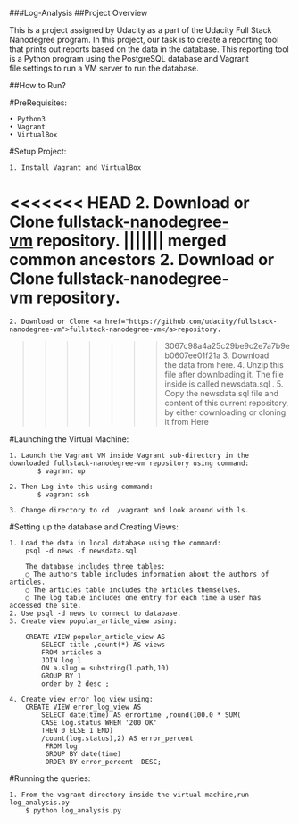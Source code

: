 ###Log-Analysis
##Project Overview

This is a project assigned by Udacity as a part of the Udacity Full Stack Nanodegree program.
In this project, our task is to create a reporting tool that prints out reports based on the data in the database. This reporting tool is a Python program using the PostgreSQL database and Vagrant file settings to run a VM server to run the database.

##How to Run?

#PreRequisites:

	• Python3
	• Vagrant
	• VirtualBox

#Setup Project:

	1. Install Vagrant and VirtualBox
<<<<<<< HEAD
	2. Download or Clone [fullstack-nanodegree-vm](https://github.com/udacity/fullstack-nanodegree-vm) repository.
||||||| merged common ancestors
	2. Download or Clone fullstack-nanodegree-vm repository.
=======
	2. Download or Clone <a href="https://github.com/udacity/fullstack-nanodegree-vm">fullstack-nanodegree-vm</a>repository.
>>>>>>> 3067c98a4a25c29be9c2e7a7b9eb0607ee01f21a
	3. Download the data from here.
	4. Unzip this file after downloading it. The file inside is called newsdata.sql .
	5. Copy the newsdata.sql file and content of this current repository, by either downloading or cloning it from Here

#Launching the Virtual Machine:

	1. Launch the Vagrant VM inside Vagrant sub-directory in the downloaded fullstack-nanodegree-vm repository using command:
       	   $ vagrant up

	2. Then Log into this using command:
           $ vagrant ssh

	3. Change directory to cd  /vagrant and look around with ls.

#Setting up the database and Creating Views:

	1. Load the data in local database using the command:
	    psql -d news -f newsdata.sql

	    The database includes three tables:	    
		○ The authors table includes information about the authors of articles.
		○ The articles table includes the articles themselves.
		○ The log table includes one entry for each time a user has accessed the site.		
	2. Use psql -d news to connect to database.
	3. Create view popular_article_view using:

		CREATE VIEW popular_article_view AS
		    SELECT title ,count(*) AS views
		    FROM articles a
		    JOIN log l
		    ON a.slug = substring(l.path,10)
		    GROUP BY 1
		    order by 2 desc ;

	4. Create view error_log_view using:
		CREATE VIEW error_log_view AS
		    SELECT date(time) AS errortime ,round(100.0 * SUM(
			CASE log.status WHEN '200 OK'
			THEN 0 ELSE 1 END)
			/count(log.status),2) AS error_percent
		     FROM log
		     GROUP BY date(time)
		     ORDER BY error_percent  DESC;

#Running the queries:

	1. From the vagrant directory inside the virtual machine,run log_analysis.py
        $ python log_analysis.py
